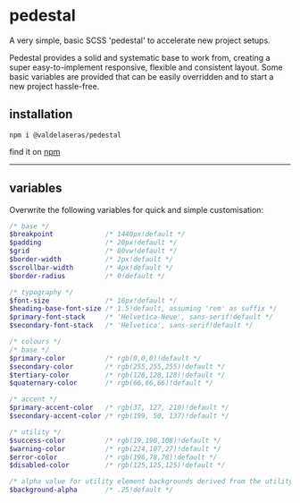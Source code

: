 # pedestal

A very simple, basic SCSS 'pedestal' to accelerate new project setups. 

Pedestal provides a solid and systematic base to work from, creating a super easy-to-implement 
responsive, flexible and consistent layout. Some basic variables are provided that can be easily 
overridden and to start a new project hassle-free.


## installation

```
npm i @valdelaseras/pedestal
```

find it on [npm](https://www.npmjs.com/package/@valdelaseras/pedestal)

---

## variables

Overwrite the following variables for quick and simple customisation:

```scss
/* base */
$breakpoint             /* 1440px!default */
$padding                /* 20px!default */
$grid                   /* 80vw!default */
$border-width           /* 2px!default */
$scrollbar-width        /* 4px!default */
$border-radius          /* 0!default */

/* typography */
$font-size              /* 16px!default */
$heading-base-font-size /* 1.5!default, assuming 'rem' as suffix */
$primary-font-stack     /* 'Helvetica-Neue', sans-serif!default */
$secondary-font-stack   /* 'Helvetica', sans-serif!default */

/* colours */
/* base */
$primary-color          /* rgb(0,0,0)!default */
$secondary-color        /* rgb(255,255,255)!default */
$tertiary-color         /* rgb(128,128,128)!default */
$quaternary-color       /* rgb(66,66,66)!default */

/* accent */
$primary-accent-color   /* rgb(37, 127, 210)!default */
$secondary-accent-color /* rgb(199, 50, 137)!default */

/* utility */
$success-color          /* rgb(19,190,108)!default */
$warning-color          /* rgb(224,107,27)!default */
$error-color            /* rgb(196,78,78)!default */
$disabled-color         /* rgb(125,125,125)!default */

/* alpha value for utility element backgrounds derived from the utility base colours */
$background-alpha       /* .25!default */
```

